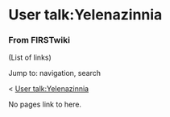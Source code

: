 

# User talk:Yelenazinnia

### From FIRSTwiki

(List of links)

Jump to: navigation, search

&lt; [User
talk:Yelenazinnia](/index.php?title=User_talk:Yelenazinnia&redirect=no "User
talk:Yelenazinnia" )  

No pages link to here.

